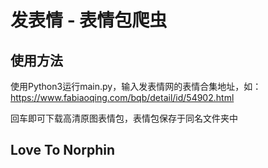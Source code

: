 # 发表情 - 表情包爬虫

## 使用方法
使用Python3运行main.py，输入发表情网的表情合集地址，如：https://www.fabiaoqing.com/bqb/detail/id/54902.html

回车即可下载高清原图表情包，表情包保存于同名文件夹中

## Love To Norphin
